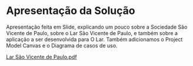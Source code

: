 # Apresentação da Solução
Apresentação feita em Slide, explicando um pouco sobre a Sociedade São Vicente de Paulo, sobre o Lar São Vicente de Paulo, e também sobre a aplicação a ser desenvolvida para O Lar. Também adicionamos o Project Model Canvas e o Diagrama de casos de uso.

[Lar São Vicente de Paulo.pdf](https://github.com/ICEI-PUC-Minas-PMV-ADS/sistema-lar-sao-vicente-de-paulo/files/14474692/Lar.Sao.Vicente.de.Paulo.pdf)
